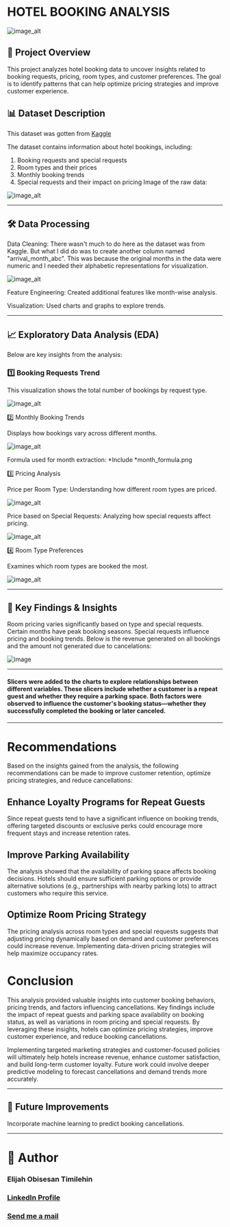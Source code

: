 # HOTEL BOOKING ANALYSIS
![image_alt](https://github.com/etimexo/Hotel_booking_analysis/blob/main/images/hotel1.png)

## 📌 Project Overview

This project analyzes hotel booking data to uncover insights related to booking requests, pricing, room types, and customer preferences. The goal is to identify patterns that can help optimize pricing strategies and improve customer experience.

## 📊 Dataset Description
This dataset was gotten from [Kaggle](https://www.kaggle.com/datasets/ahsan81/hotel-reservations-classification-dataset)

The dataset contains information about hotel bookings, including:
1. Booking requests and special requests
2. Room types and their prices
3. Monthly booking trends
4. Special requests and their impact on pricing
Image of the raw data:

![image_alt](https://github.com/etimexo/Hotel_booking_analysis/blob/main/images/rawData.png)
___

## 🛠 Data Processing

Data Cleaning: There wasn't much to do here as the dataset was from Kaggle. But what I did do was to create another column named "arrival_month_abc".
This was because the original months in the data were numeric and I needed their alphabetic representations for visualization.

![image_alt](https://github.com/etimexo/Hotel_booking_analysis/blob/main/images/monthFormula.png)

Feature Engineering: Created additional features like month-wise analysis.

Visualization: Used charts and graphs to explore trends.
___

## 📈 Exploratory Data Analysis (EDA)

Below are key insights from the analysis:

### 1️⃣ Booking Requests Trend

This visualization shows the total number of bookings by request type.

![image_alt](https://github.com/etimexo/Hotel_booking_analysis/blob/main/images/bookingStatus.png)

2️⃣ Monthly Booking Trends

Displays how bookings vary across different months.

![image_alt](https://github.com/etimexo/Hotel_booking_analysis/blob/main/images/month.png)

Formula used for month extraction: *Include *month_formula.png

3️⃣ Pricing Analysis

Price per Room Type: Understanding how different room types are priced.

![image_alt](https://github.com/etimexo/Hotel_booking_analysis/blob/main/images/pricePerRoomType.png)

Price based on Special Requests: Analyzing how special requests affect pricing.

![image_alt](https://github.com/etimexo/Hotel_booking_analysis/blob/main/images/pricePerSpecial.png)

4️⃣ Room Type Preferences

Examines which room types are booked the most.

![image_alt](https://github.com/etimexo/Hotel_booking_analysis/blob/main/images/roomType.png)

___
## 📝 Key Findings & Insights

Room pricing varies significantly based on type and special requests.
Certain months have peak booking seasons.
Special requests influence pricing and booking trends.
Below is the revenue generated on all bookings and the amount not generated due to cancelations:

![image](https://github.com/user-attachments/assets/43d9f0ca-d359-4c75-820b-a3400f9c4781)

___

#### Slicers were added to the charts to explore relationships between different variables. These slicers include whether a customer is a repeat guest and whether they require a parking space. Both factors were observed to influence the customer's booking status—whether they successfully completed the booking or later canceled.

___

# Recommendations
Based on the insights gained from the analysis, the following recommendations can be made to improve customer retention, optimize pricing strategies, and reduce cancellations:
## Enhance Loyalty Programs for Repeat Guests
Since repeat guests tend to have a significant influence on booking trends, offering targeted discounts or exclusive perks could encourage more frequent stays and increase retention rates.

## Improve Parking Availability
The analysis showed that the availability of parking space affects booking decisions. Hotels should ensure sufficient parking options or provide alternative solutions (e.g., partnerships with nearby parking lots) to attract customers who require this service.

## Optimize Room Pricing Strategy
The pricing analysis across room types and special requests suggests that adjusting pricing dynamically based on demand and customer preferences could increase revenue. Implementing data-driven pricing strategies will help maximize occupancy rates.

# Conclusion
This analysis provided valuable insights into customer booking behaviors, pricing trends, and factors influencing cancellations. Key findings include the impact of repeat guests and parking space availability on booking status, as well as variations in room pricing and special requests. By leveraging these insights, hotels can optimize pricing strategies, improve customer experience, and reduce booking cancellations.

Implementing targeted marketing strategies and customer-focused policies will ultimately help hotels increase revenue, enhance customer satisfaction, and build long-term customer loyalty. Future work could involve deeper predictive modeling to forecast cancellations and demand trends more accurately.

___

## 🔮 Future Improvements
Incorporate machine learning to predict booking cancellations.

___
# 📌 Author

### Elijah Obisesan Timilehin
### [LinkedIn Profile](https://www.linkedin.com/in/teoso)
### [Send me a mail](elijahobisesan01@gmail.com)
